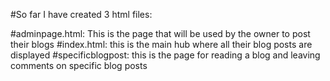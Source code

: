 #So far I have created 3 html files:

#adminpage.html: This is the page that will be used by the owner to post their blogs
#index.html: this is the main hub where all their blog posts are displayed
#specificblogpost: this is the page for reading a blog and leaving comments on specific blog posts
